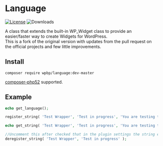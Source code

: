 # Language
[![License](https://img.shields.io/badge/License-GPL%20v3-blue.svg)](http://www.gnu.org/licenses/gpl-3.0)
![Downloads](https://img.shields.io/packagist/dt/wpbp/language.svg) 

A class that extends the built-in WP_Widget class to provide an easier/faster way to create Widgets for WordPress.   
This is a fork of the original version with updates from the pull request on the official projects and few little improvements.

## Install

`composer require wpbp/language:dev-master`

[composer-php52](https://github.com/composer-php52/composer-php52) supported.

## Example

```php
echo get_language();

register_string( 'Test Wrapper', 'Test in progress', 'You are testing this wrapper' );

echo get_string( 'Test Wrapper', 'Test in progress', 'You are testing this wrapper' );

//Uncomment this after checked that in the plugin settings the string exist
deregister_string( 'Test Wrapper', 'Test in progress' );
```
